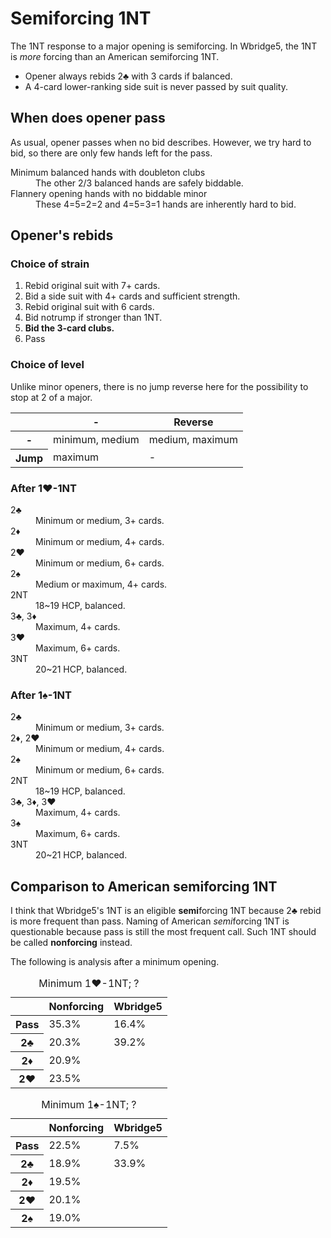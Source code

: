 Semiforcing 1NT
===============
The 1NT response to a major opening is semiforcing.  In Wbridge5, the 1NT is
*more* forcing than an American semiforcing 1NT.

* Opener always rebids 2♣ with 3 cards if balanced.
* A 4-card lower-ranking side suit is never passed by suit quality.

When does opener pass
---------------------
As usual, opener passes when no bid describes.  However, we try hard to bid,
so there are only few hands left for the pass.

<dl>
  <dt>Minimum balanced hands with doubleton clubs</dt>
  <dd>The other 2/3 balanced hands are safely biddable.</dd>

  <dt>Flannery opening hands with no biddable minor</dt>
  <dd>These 4=5=2=2 and 4=5=3=1 hands are inherently hard to bid.</dd>
</dl>

Opener's rebids
---------------
### Choice of strain ###
1. Rebid original suit with 7+ cards.
2. Bid a side suit with 4+ cards and sufficient strength.
3. Rebid original suit with 6 cards.
4. Bid notrump if stronger than 1NT.
5. **Bid the 3-card clubs.**
6. Pass

### Choice of level ###
Unlike minor openers, there is no jump reverse here for the possibility to stop
at 2 of a major.

<table>
<thead>
<tr><th></th><th>-</th><th>Reverse</th></tr>
</thead>
<tbody>
<tr><th>-</th><td>minimum, medium</td><td>medium, maximum</td></tr>
<tr><th>Jump</th><td>maximum</td><td>-</td></tr>
</tbody>
</table>

### After 1♥-1NT ###
<dl>
  <dt>2♣</dt>
  <dd>Minimum or medium, 3+ cards.</dd>

  <dt>2♦</dt>
  <dd>Minimum or medium, 4+ cards.</dd>

  <dt>2♥</dt>
  <dd>Minimum or medium, 6+ cards.</dd>

  <dt>2♠</dt>
  <dd>Medium or maximum, 4+ cards.</dd>

  <dt>2NT</dt>
  <dd>18~19 HCP, balanced.</dd>

  <dt>3♣, 3♦</dt>
  <dd>Maximum, 4+ cards.</dd>

  <dt>3♥</dt>
  <dd>Maximum, 6+ cards.</dd>

  <dt>3NT</dt>
  <dd>20~21 HCP, balanced.</dd>
</dl>

### After 1♠-1NT ###
<dl>
  <dt>2♣</dt>
  <dd>Minimum or medium, 3+ cards.</dd>

  <dt>2♦, 2♥</dt>
  <dd>Minimum or medium, 4+ cards.</dd>

  <dt>2♠</dt>
  <dd>Minimum or medium, 6+ cards.</dd>

  <dt>2NT</dt>
  <dd>18~19 HCP, balanced.</dd>

  <dt>3♣, 3♦, 3♥</dt>
  <dd>Maximum, 4+ cards.</dd>

  <dt>3♠</dt>
  <dd>Maximum, 6+ cards.</dd>

  <dt>3NT</dt>
  <dd>20~21 HCP, balanced.</dd>
</dl>

Comparison to American semiforcing 1NT
--------------------------------------
I think that Wbridge5's 1NT is an eligible **semi**forcing 1NT because 2♣ rebid
is more frequent than pass.  Naming of American *semi*forcing 1NT is
questionable because pass is still the most frequent call.  Such 1NT should be
called **nonforcing** instead.

The following is analysis after a minimum opening.

<table>
<caption>Minimum 1♥-1NT; ?</caption>
<thead>
<tr><th></th><th>Nonforcing</th><th>Wbridge5</th></tr>
</thead>
<tbody class="center">
<tr><th>Pass</th><td>35.3%</td><td>16.4%</td></tr>
<tr><th>2♣</th><td>20.3%</td><td>39.2%</td></tr>
<tr><th>2♦</th><td colspan="2">20.9%</td></tr>
<tr><th>2♥</th><td colspan="2">23.5%</td></tr>
</tbody>
</table>

<table>
<caption>Minimum 1♠-1NT; ?</caption>
<thead>
<tr><th></th><th>Nonforcing</th><th>Wbridge5</th></tr>
</thead>
<tbody class="center">
<tr><th>Pass</th><td>22.5%</td><td>7.5%</td></tr>
<tr><th>2♣</th><td>18.9%</td><td>33.9%</td></tr>
<tr><th>2♦</th><td colspan="2">19.5%</td></tr>
<tr><th>2♥</th><td colspan="2">20.1%</td></tr>
<tr><th>2♠</th><td colspan="2">19.0%</td></tr>
</tbody>
</table>
